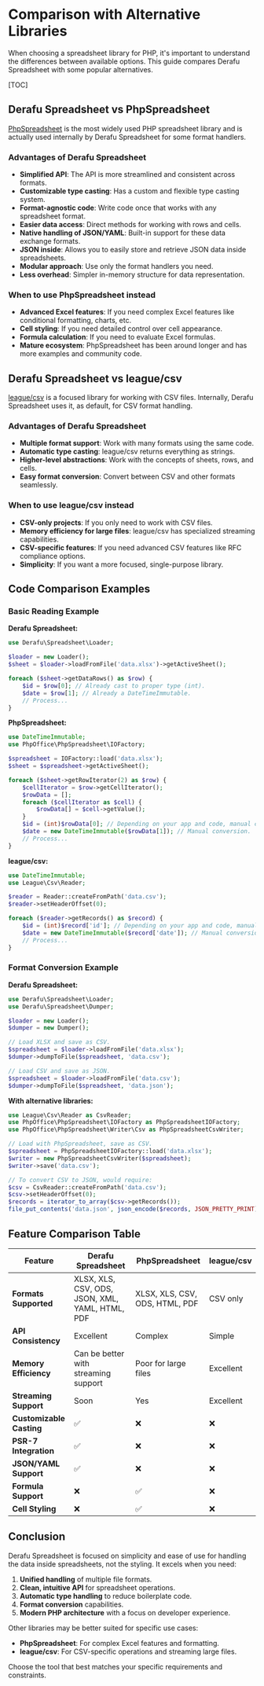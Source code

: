 # Comparison with Alternative Libraries

When choosing a spreadsheet library for PHP, it's important to understand the differences between available options. This guide compares Derafu Spreadsheet with some popular alternatives.

[TOC]

## Derafu Spreadsheet vs PhpSpreadsheet

[PhpSpreadsheet](https://github.com/PHPOffice/PhpSpreadsheet) is the most widely used PHP spreadsheet library and is actually used internally by Derafu Spreadsheet for some format handlers.

### Advantages of Derafu Spreadsheet

- **Simplified API**: The API is more streamlined and consistent across formats.
- **Customizable type casting**: Has a custom and flexible type casting system.
- **Format-agnostic code**: Write code once that works with any spreadsheet format.
- **Easier data access**: Direct methods for working with rows and cells.
- **Native handling of JSON/YAML**: Built-in support for these data exchange formats.
- **JSON inside**: Allows you to easily store and retrieve JSON data inside spreadsheets.
- **Modular approach**: Use only the format handlers you need.
- **Less overhead**: Simpler in-memory structure for data representation.

### When to use PhpSpreadsheet instead

- **Advanced Excel features**: If you need complex Excel features like conditional formatting, charts, etc.
- **Cell styling**: If you need detailed control over cell appearance.
- **Formula calculation**: If you need to evaluate Excel formulas.
- **Mature ecosystem**: PhpSpreadsheet has been around longer and has more examples and community code.

## Derafu Spreadsheet vs league/csv

[league/csv](https://csv.thephpleague.com/) is a focused library for working with CSV files. Internally, Derafu Spreadsheet uses it, as default, for CSV format handling.

### Advantages of Derafu Spreadsheet

- **Multiple format support**: Work with many formats using the same code.
- **Automatic type casting**: league/csv returns everything as strings.
- **Higher-level abstractions**: Work with the concepts of sheets, rows, and cells.
- **Easy format conversion**: Convert between CSV and other formats seamlessly.

### When to use league/csv instead

- **CSV-only projects**: If you only need to work with CSV files.
- **Memory efficiency for large files**: league/csv has specialized streaming capabilities.
- **CSV-specific features**: If you need advanced CSV features like RFC compliance options.
- **Simplicity**: If you want a more focused, single-purpose library.

## Code Comparison Examples

### Basic Reading Example

**Derafu Spreadsheet:**
```php
use Derafu\Spreadsheet\Loader;

$loader = new Loader();
$sheet = $loader->loadFromFile('data.xlsx')->getActiveSheet();

foreach ($sheet->getDataRows() as $row) {
    $id = $row[0]; // Already cast to proper type (int).
    $date = $row[1]; // Already a DateTimeImmutable.
    // Process...
}
```

**PhpSpreadsheet:**
```php
use DateTimeImmutable;
use PhpOffice\PhpSpreadsheet\IOFactory;

$spreadsheet = IOFactory::load('data.xlsx');
$sheet = $spreadsheet->getActiveSheet();

foreach ($sheet->getRowIterator(2) as $row) {
    $cellIterator = $row->getCellIterator();
    $rowData = [];
    foreach ($cellIterator as $cell) {
        $rowData[] = $cell->getValue();
    }
    $id = (int)$rowData[0]; // Depending on your app and code, manual casting needed.
    $date = new DateTimeImmutable($rowData[1]); // Manual conversion.
    // Process...
}
```

**league/csv:**
```php
use DateTimeImmutable;
use League\Csv\Reader;

$reader = Reader::createFromPath('data.csv');
$reader->setHeaderOffset(0);

foreach ($reader->getRecords() as $record) {
    $id = (int)$record['id']; // Depending on your app and code, manual casting needed.
    $date = new DateTimeImmutable($record['date']); // Manual conversion.
    // Process...
}
```

### Format Conversion Example

**Derafu Spreadsheet:**
```php
use Derafu\Spreadsheet\Loader;
use Derafu\Spreadsheet\Dumper;

$loader = new Loader();
$dumper = new Dumper();

// Load XLSX and save as CSV.
$spreadsheet = $loader->loadFromFile('data.xlsx');
$dumper->dumpToFile($spreadsheet, 'data.csv');

// Load CSV and save as JSON.
$spreadsheet = $loader->loadFromFile('data.csv');
$dumper->dumpToFile($spreadsheet, 'data.json');
```

**With alternative libraries:**
```php
use League\Csv\Reader as CsvReader;
use PhpOffice\PhpSpreadsheet\IOFactory as PhpSpreadsheetIOFactory;
use PhpOffice\PhpSpreadsheet\Writer\Csv as PhpSpreadsheetCsvWriter;

// Load with PhpSpreadsheet, save as CSV.
$spreadsheet = PhpSpreadsheetIOFactory::load('data.xlsx');
$writer = new PhpSpreadsheetCsvWriter($spreadsheet);
$writer->save('data.csv');

// To convert CSV to JSON, would require:
$csv = CsvReader::createFromPath('data.csv');
$csv->setHeaderOffset(0);
$records = iterator_to_array($csv->getRecords());
file_put_contents('data.json', json_encode($records, JSON_PRETTY_PRINT));
```

## Feature Comparison Table

| Feature                    | Derafu Spreadsheet                              | PhpSpreadsheet                 | league/csv |
|----------------------------|-------------------------------------------------|--------------------------------|------------|
| **Formats Supported**      | XLSX, XLS, CSV, ODS, JSON, XML, YAML, HTML, PDF | XLSX, XLS, CSV, ODS, HTML, PDF | CSV only   |
| **API Consistency**        | Excellent                                       | Complex                        | Simple     |
| **Memory Efficiency**      | Can be better with streaming support            | Poor for large files           | Excellent  |
| **Streaming Support**      | Soon                                            | Yes                            | Excellent  |
| **Customizable Casting**   | ✅                                              | ❌                             | ❌         |
| **PSR-7 Integration**      | ✅                                              | ❌                             | ❌         |
| **JSON/YAML Support**      | ✅                                              | ❌                             | ❌         |
| **Formula Support**        | ❌                                              | ✅                             | ❌         |
| **Cell Styling**           | ❌                                              | ✅                             | ❌         |

## Conclusion

Derafu Spreadsheet is focused on simplicity and ease of use for handling the data inside spreadsheets, not the styling. It excels when you need:

1. **Unified handling** of multiple file formats.
2. **Clean, intuitive API** for spreadsheet operations.
3. **Automatic type handling** to reduce boilerplate code.
4. **Format conversion** capabilities.
5. **Modern PHP architecture** with a focus on developer experience.

Other libraries may be better suited for specific use cases:

- **PhpSpreadsheet**: For complex Excel features and formatting.
- **league/csv**: For CSV-specific operations and streaming large files.

Choose the tool that best matches your specific requirements and constraints.

